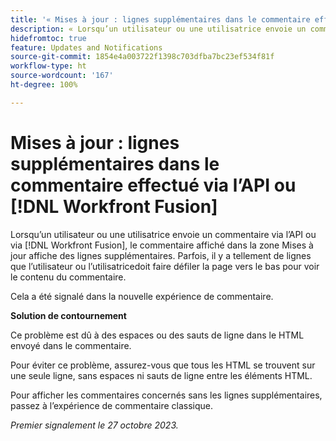 ```yaml
---
title: '« Mises à jour : lignes supplémentaires dans le commentaire effectué via l’API ou Workfront Fusion »'
description: « Lorsqu’un utilisateur ou une utilisatrice envoie un commentaire via l’API ou via Workfront Fusion, le commentaire affiché dans la zone Mises à jour affiche des lignes supplémentaires. Parfois, il y a tellement de lignes que l’utilisateur ou l’utilisatrice doit faire défiler l’écran pour voir le contenu du commentaire. »
hidefromtoc: true
feature: Updates and Notifications
source-git-commit: 1854e4a003722f1398c703dfba7bc23ef534f81f
workflow-type: ht
source-wordcount: '167'
ht-degree: 100%

---
```



# Mises à jour : lignes supplémentaires dans le commentaire effectué via l’API ou [!DNL Workfront Fusion]

Lorsqu’un utilisateur ou une utilisatrice envoie un commentaire via l’API ou via [!DNL Workfront Fusion], le commentaire affiché dans la zone Mises à jour affiche des lignes supplémentaires. Parfois, il y a tellement de lignes que l’utilisateur ou l’utilisatricedoit faire défiler la page vers le bas pour voir le contenu du commentaire.

Cela a été signalé dans la nouvelle expérience de commentaire.

**Solution de contournement**

Ce problème est dû à des espaces ou des sauts de ligne dans le HTML envoyé dans le commentaire.

Pour éviter ce problème, assurez-vous que tous les HTML se trouvent sur une seule ligne, sans espaces ni sauts de ligne entre les éléments HTML.

Pour afficher les commentaires concernés sans les lignes supplémentaires, passez à l’expérience de commentaire classique.

_Premier signalement le 27 octobre 2023._
